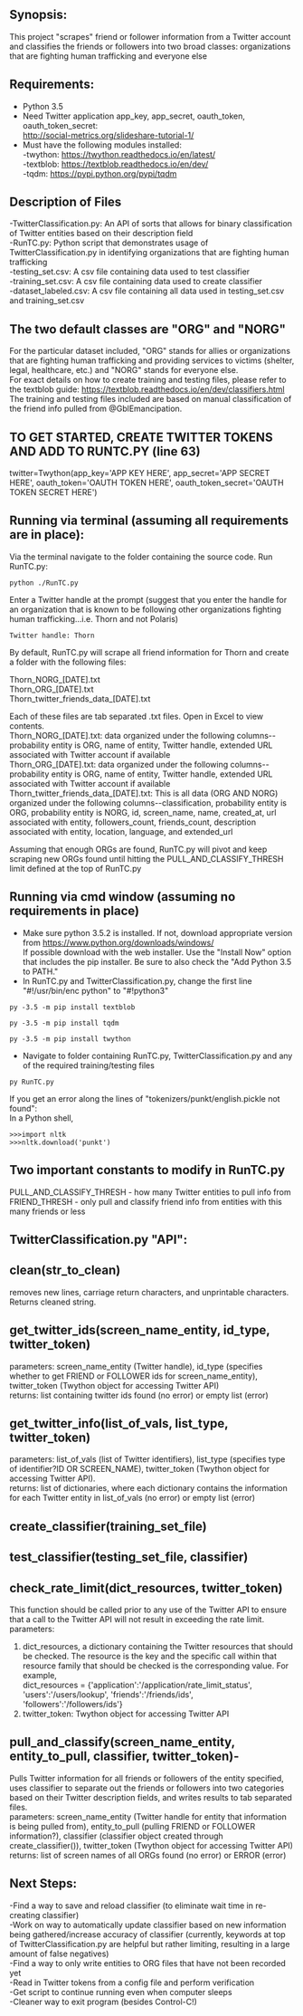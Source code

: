 ## Synopsis:  <br />
This project "scrapes" friend or follower information from a Twitter account and classifies the friends or followers into two broad classes:  organizations that are fighting human trafficking and everyone else

## Requirements:
* Python 3.5
* Need Twitter application app_key, app_secret, oauth_token, oauth_token_secret:  <br />
http://social-metrics.org/slideshare-tutorial-1/ 
* Must have the following modules installed:  <br />
-twython: https://twython.readthedocs.io/en/latest/  <br />
-textblob: https://textblob.readthedocs.io/en/dev/  <br />
-tqdm: https://pypi.python.org/pypi/tqdm  <br />

## Description of Files
-TwitterClassification.py: An API of sorts that allows for binary classification of Twitter entities based on their description field  <br />
-RunTC.py: Python script that demonstrates usage of TwitterClassification.py in identifying organizations that are fighting human trafficking  <br />
-testing_set.csv: A csv file containing data used to test classifier  <br />
-training_set.csv: A csv file containing data used to create classifier  <br />
-dataset_labeled.csv: A csv file containing all data used in testing_set.csv and training_set.csv   <br />

## The two default classes are "ORG" and "NORG"
For the particular dataset included, "ORG" stands for allies or organizations that are fighting human trafficking and providing services to victims (shelter, legal, healthcare, etc.) and "NORG" stands for everyone else.  <br />
For exact details on how to create training and testing files, please refer to the textblob guide: https://textblob.readthedocs.io/en/dev/classifiers.html  <br />
The training and testing files included are based on manual classification of the friend info pulled from @GblEmancipation.  <br />

## TO GET STARTED, CREATE TWITTER TOKENS AND ADD TO RUNTC.PY (line 63)		
twitter=Twython(app_key='APP KEY HERE',
      app_secret='APP SECRET HERE',
      oauth_token='OAUTH TOKEN HERE',
      oauth_token_secret='OAUTH TOKEN SECRET HERE')  
      
## Running via terminal (assuming all requirements are in place):
Via the terminal navigate to the folder containing the source code. Run RunTC.py: 
```
python ./RunTC.py
```
Enter a Twitter handle at the prompt (suggest that you enter the handle for an organization that is known to be following other organizations fighting human trafficking...i.e. Thorn and not Polaris)
```
Twitter handle: Thorn
```
By default, RunTC.py will scrape all friend information for Thorn and create a folder with the 
following files:

Thorn_NORG_[DATE].txt <br />
Thorn_ORG_[DATE].txt <br />
Thorn_twitter_friends_data_[DATE].txt <br />

Each of these files are tab separated .txt files. Open in Excel to view contents. <br />
Thorn_NORG_[DATE].txt: data organized under the following columns--probability entity is ORG, name of entity, Twitter handle, extended URL associated with Twitter account if available <br />
Thorn_ORG_[DATE].txt: data organized under the following columns--probability entity is ORG, name of entity, Twitter handle, extended URL associated with Twitter account if available <br />
Thorn_twitter_friends_data_[DATE].txt: This is all data (ORG AND NORG) organized under the following columns--classification, probability entity is ORG, probability entity is NORG,  id, screen_name, name, created_at, url associated with entity, followers_count, friends_count, description associated with entity, location, language, and  extended_url <br />

Assuming that enough ORGs are found, RunTC.py will pivot and keep scraping new ORGs found until hitting the PULL_AND_CLASSIFY_THRESH limit defined at the top of RunTC.py

## Running via cmd window (assuming no requirements in place)
* Make sure python 3.5.2 is installed. If not, download appropriate version from https://www.python.org/downloads/windows/ <br />
If possible download with the web installer. Use the "Install Now" option that includes the pip installer. Be sure to also check the "Add Python 3.5 to PATH."
* In RunTC.py and TwitterClassification.py, change the first line "#!/usr/bin/enc python" to "#!python3"
```
py -3.5 -m pip install textblob
```
```
py -3.5 -m pip install tqdm
```
```
py -3.5 -m pip install twython
```
* Navigate to folder containing RunTC.py, TwitterClassification.py and any of the required training/testing files
```
py RunTC.py
```
If you get an error along the lines of "tokenizers/punkt/english.pickle not found": <br />
In a Python shell, <br />

```
>>>import nltk
>>>nltk.download('punkt')
```

## Two important constants to modify in RunTC.py
PULL_AND_CLASSIFY_THRESH - how many Twitter entities to pull info from <br />
FRIEND_THRESH - only pull and classify friend info from entities with this many friends or less <br />

## TwitterClassification.py "API":

## clean(str_to_clean)
removes new lines, carriage return characters, and unprintable characters. Returns cleaned string.  <br />

## get_twitter_ids(screen_name_entity, id_type, twitter_token)
parameters: screen_name_entity (Twitter handle),  id_type (specifies whether to get FRIEND or FOLLOWER ids for screen_name_entity), twitter_token (Twython object for accessing Twitter API) <br />
returns:  list containing twitter ids found (no error) or empty list (error) <br />

## get_twitter_info(list_of_vals, list_type, twitter_token)
parameters: list_of_vals (list of Twitter identifiers), list_type (specifies type of identifier?ID OR SCREEN_NAME), twitter_token (Twython object for accessing Twitter API). <br />
returns: list of dictionaries, where each dictionary contains the information for each Twitter entity in list_of_vals (no error) or empty list (error) <br />

## create_classifier(training_set_file)

## test_classifier(testing_set_file, classifier)

## check_rate_limit(dict_resources, twitter_token)
This function should be called prior to any use of the Twitter API
to ensure that a call to the Twitter API will not result in 
exceeding the rate limit. <br />
parameters: <br />
1. dict_resources, a dictionary containing the Twitter resources that should be checked.
The resource is the key and the specific call within that resource family that should
be checked is the corresponding value. For example, <br />
dict_resources = {'application':'/application/rate_limit_status', 'users':'/users/lookup', 
'friends':'/friends/ids', 'followers':'/followers/ids'} <br />
2. twitter_token: Twython object for accessing Twitter API   <br />              

## pull_and_classify(screen_name_entity, entity_to_pull, classifier, twitter_token)-
Pulls Twitter information for all friends or followers of the entity specified, uses classifier to separate out the friends or followers into two categories based on their Twitter description fields, and writes results to tab separated files. <br />
parameters: screen_name_entity (Twitter handle for entity that information is being pulled from),  entity_to_pull (pulling FRIEND or FOLLOWER information?), classifier (classifier object created through create_classifier()), twitter_token (Twython object for accessing Twitter API) <br />
returns: list of screen names of all ORGs found (no error) or ERROR (error) <br />

## Next Steps:
-Find a way to save and reload classifier (to eliminate wait time in re-creating classifier) <br />
-Work on way to automatically update classifier based on new information being gathered/increase accuracy of classifier (currently, keywords at top of TwitterClassification.py are helpful but rather limiting, resulting in a large amount of false negatives) <br />
-Find a way to only write entities to ORG files that have not been recorded yet <br />
-Read in Twitter tokens from a config file and perform verification <br />
-Get script to continue running even when computer sleeps <br />
-Cleaner way to exit program (besides Control-C!) <br />


